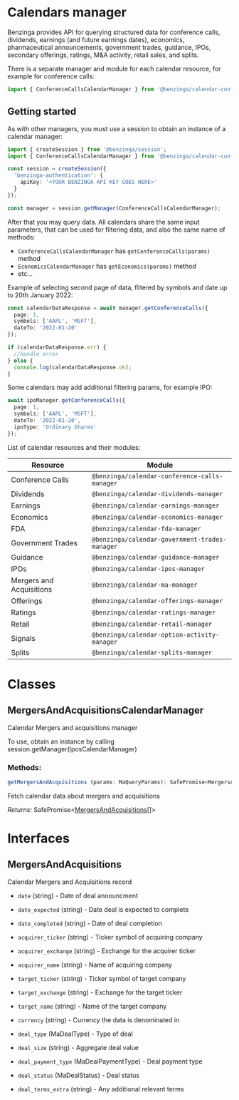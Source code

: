 # Calendars manager

Benzinga provides API for querying structured data for conference calls, dividends, earnings (and future earnings dates), economics, pharmaceutical announcements, government trades, guidance, IPOs, secondary offerings, ratings, M&A activity, retail sales, and splits.

There is a separate manager and module for each calendar resource, for example for conference calls:

```ts
import { ConferenceCallsCalendarManager } from '@benzinga/calendar-conference-calls-manager'
```

## Getting started

As with other managers, you must use a session to obtain an instance of a calendar manager:

```ts
import { createSession } from '@benzinga/session';
import { ConferenceCallsCalendarManager } from '@benzinga/calendar-conference-calls-manager';

const session = createSession({
  'benzinga-authentication': {
    apiKey: '<YOUR BENZINGA API KEY GOES HERE>'
  }
});

const manager = session.getManager(ConferenceCallsCalendarManager);
```

After that you may query data. All calendars share the same input parameters, that can be used for filtering data, and also the same name of methods:

* `ConferenceCallsCalendarManager` has `getConferenceCalls(params)` method
* `EconomicsCalendarManager` has `getEconomics(params)` method
* etc...

Example of selecting second page of data, filtered by symbols and date up to 20th January 2022:

```ts
const calendarDataResponse = await manager.getConferenceCalls({
  page: 1,
  symbols: ['AAPL', 'MSFT'],
  dateTo: '2022-01-20'
});

if (calendarDataResponse.err) {
  //handle error
} else {
  console.log(calendarDataResponse.ok);
}
```

Some calendars may add additional filtering params, for example IPO:

```ts
await ipoManager.getConferenceCalls({
  page: 1,
  symbols: ['AAPL', 'MSFT'],
  dateTo: '2022-01-20',
  ipoType: 'Ordinary Shares'
});
```

List of calendar resources and their modules:

| Resource      | Module |
| ----------- | ----------- |
| Conference Calls | `@benzinga/calendar-conference-calls-manager` |
| Dividends | `@benzinga/calendar-dividends-manager` |
| Earnings | `@benzinga/calendar-earnings-manager` |
| Economics | `@benzinga/calendar-economics-manager` |
| FDA | `@benzinga/calendar-fda-manager` |
| Government Trades | `@benzinga/calendar-government-trades-manager` |
| Guidance | `@benzinga/calendar-guidance-manager` |
| IPOs | `@benzinga/calendar-ipos-manager` |
| Mergers and Acquisitions | `@benzinga/calendar-ma-manager` |
| Offerings | `@benzinga/calendar-offerings-manager` |
| Ratings | `@benzinga/calendar-ratings-manager` |
| Retail | `@benzinga/calendar-retail-manager` |
| Signals | `@benzinga/calendar-option-activity-manager` |
| Splits | `@benzinga/calendar-splits-manager` |


# Classes
## MergersAndAcquisitionsCalendarManager
Calendar Mergers and acquisitions manager

To use, obtain an instance by calling session.getManager(IposCalendarManager)

### Methods:
```ts
getMergersAndAcquisitions (params: MaQueryParams): SafePromise<MergersAndAcquisitions[]>
```
Fetch calendar data about mergers and acquisitions

*Returns:* SafePromise<[MergersAndAcquisitions](#mergersandacquisitions)[]>




# Interfaces
## MergersAndAcquisitions
Calendar Mergers and Acquisitions record

* `date` (string) - Date of deal announcment

* `date_expected` (string) - Date deal is expected to complete

* `date_completed` (string) - Date of deal completion

* `acquirer_ticker` (string) - Ticker symbol of acquiring company

* `acquirer_exchange` (string) - Exchange for the acquirer ticker

* `acquirer_name` (string) - Name of acquiring company

* `target_ticker` (string) - Ticker symbol of target company

* `target_exchange` (string) - Exchange for the target ticker

* `target_name` (string) - Name of the target company

* `currency` (string) - Currency the data is denominated in

* `deal_type` (MaDealType) - Type of deal

* `deal_size` (string) - Aggregate deal value

* `deal_payment_type` (MaDealPaymentType) - Deal payment type

* `deal_status` (MaDealStatus) - Deal status

* `deal_terms_extra` (string) - Any additional relevant terms

